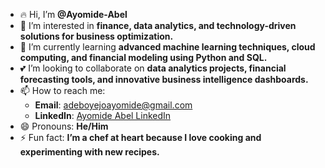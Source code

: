 - 🔥 Hi, I’m **@Ayomide-Abel**
- 👀 I’m interested in **finance, data analytics, and technology-driven solutions for business optimization.**
- 🌱 I’m currently learning **advanced machine learning techniques, cloud computing, and financial modeling using Python and SQL.**
- 💕 I’m looking to collaborate on **data analytics projects, financial forecasting tools, and innovative business intelligence dashboards.**
- 📫 How to reach me:  
   - **Email**: adeboyejoayomide@gmail.com  
   - **LinkedIn**: [Ayomide Abel LinkedIn](https://linkedin.com/in/ayomide-adeboyejo-4739811a6)
- 😄 Pronouns: **He/Him**
- ⚡ Fun fact: **I’m a chef at heart because I love cooking and experimenting with new recipes.**


<!---
Ayomide-Abel/Ayomide-Abel is a ✨ special ✨ repository because its `README.md` (this file) appears on your GitHub profile.
You can click the Preview link to take a look at your changes.
--->
